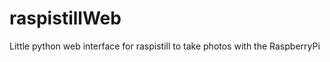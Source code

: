 raspistillWeb
=============

Little python web interface for raspistill to take photos with the RaspberryPi
